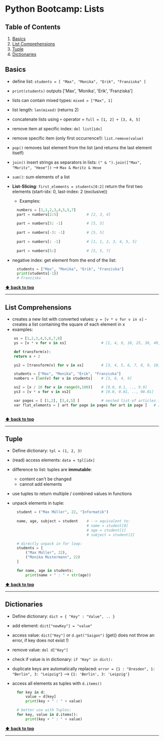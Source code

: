 # Python Bootcamp: Lists

<!-- omit in toc -->
## Table of Contents

1. [Basics](#basics)
2. [List Comprehensions](#list-comprehensions)
3. [Tuple](#tuple)
4. [Dictionaries](#dictionaries)

## Basics

* define list: `students = [ "Max", "Monika", "Erik", "Franziska" ]`
* `print(students)` outputs ['Max', 'Monika', 'Erik', 'Franziska']
* lists can contain mixed types: `mixed = ["Max", 1]`
* list length: `len(mixed)` (returns 2)
* concatenate lists using `+` operator = `full = [1, 2] + [3, 4, 5]`
* remove item at specific index: `del list[idx]`
* remove specific item (only first occurrence!): `list.remove(value)`
* `pop()` removes last element from the list (and returns the last element itself)
* `join()` insert strings as separators in lists: `(" & ").join(["Max", "Moritz", "Hexe"])` --> `Max & Moritz & Hexe`
* `sum()`: sum elements of a list
* __List-Slicing__: `first_elements = students[0:2]` return the first two elements (start-idx: 0, last-index: 2 (exclusive))
  * Examples:

  ```Python
    numbers = [1,1,2,3,4,5,5,7]
    part = numbers[2:5]             # [2, 3, 4]
    
    part = numbers[5: -1]           # [5, 5]
    
    part = numbers[-3: -1]          # [5, 5]
    
    part = numbers[: -1]            # [1, 1, 2, 3, 4, 5, 5]
    
    part = numbers[5:]              # [5, 5, 7] 
  ```

* negative index: get element from the end of the list:
  
  ```Python
    students = ["Max", "Monika", "Erik", "Franziska"]
    print(students[-1])
    # Franziska

  ```

**[⬆ back to top](#table-of-contents)**
___

## List Comprehensions

* creates a new list with converted values:
  `y = [v * v for v in x]` - creates a list containing the square of each element in x
* examples:

```Python
    xs = [1,2,3,4,5,6,7,8]
    ys = [v * v for v in xs]                # [1, 4, 9, 16, 25, 36, 49, 64]

    def transform(x):
    return x + 2

    ys2 = [transform(v) for v in xs]        # [3, 4, 5, 6, 7, 8, 9, 10]

    students = ["Max", "Monika", "Erik", "Franziska"]
    numbers = [len(v) for v in students]    # [3, 6, 4, 9]

    xs2 = [x / 10 for x in range(0,100)]    # [0.0, 0.1, .., 9.9]
    ys3 = [v * v for v in xs2]              # [0.0, 0.01, .., 98.01]

    var pages = [ [1,2], [3,4,5] ]          # nested list of articles in list of pages
    var flat_elements = [ art for page in pages for art in page ]   # [1,2,3,4,5]
    

```

**[⬆ back to top](#table-of-contents)**
___

## Tuple

* Define dictionary: `tpl = (1, 2, 3)`
* (read) access elements: `data = tpl[idx]`
* difference to list: tuples are __immutable__:
  * content can't be changed
  * cannot add elements
* use tuples to return multiple / combined values in functions
* unpack elements in tuple:

  ```Python
    student = ("Max Müller", 22, "Informatik")
    
    name, age, subject = student    # --> equivalent to:
                                    # name = student[0]
                                    # age = student[1]
                                    # subject = student[2]

    # directly unpack in for loop:
    students = [
        ("Max Müller", 22),
        ("Monika Mustermann", 22)
    ]

    for name, age in students:
        print(name + " : " + str(age))

  ```

**[⬆ back to top](#table-of-contents)**
___

## Dictionaries

* Define dictionary: `dict = { "Key" : "Value", .. }`
* add element: `dict["newKey"] = "value"`
* access value: `dict["Key"]` or `d.get("Saigon")` (get() does not throw an error, if key does not exist !)
* remove value: `del d["Key"]`
* check if value is in dictionary: `if "Key" in dict):`
* duplicate keys are automatically replaced:
  `error = {1 : "Dresden", 1: "Berlin", 3: "Leipzig"}` --> `{1: 'Berlin', 3: 'Leipzig'}`
* access all elements as tuples with `d.items()`
  
  ``` Python
    for key in d:
        value = d[key]
        print(key + " : " + value)

    # better use with Tuples:
    for key, value in d.items():
        print(key + " : " + value)

  ```

**[⬆ back to top](#table-of-contents)**
___
